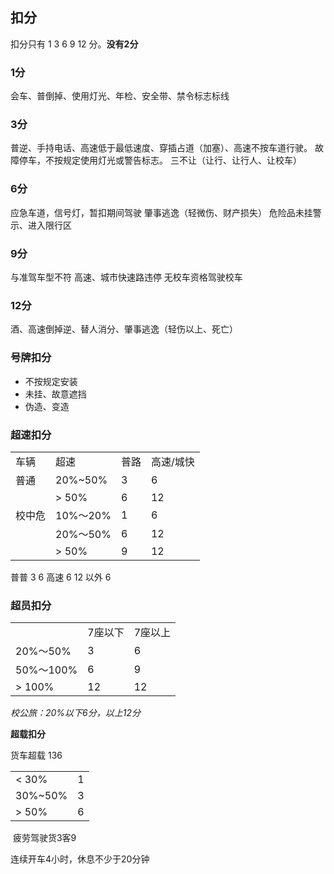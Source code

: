 
## 扣分
扣分只有 1 3 6 9 12 分。**没有2分**

### 1分
会车、普倒掉、使用灯光、年检、安全带、禁令标志标线

### 3分
普逆、手持电话、高速低于最低速度、穿插占道（加塞）、高速不按车道行驶。
故障停车，不按规定使用灯光或警告标志。
三不让（让行、让行人、让校车）
  
### 6分
应急车道，信号灯，暂扣期间驾驶
肇事逃逸（轻微伤、财产损失）
危险品未挂警示、进入限行区

### 9分
与准驾车型不符
高速、城市快速路违停
无校车资格驾驶校车

### 12分
酒、高速倒掉逆、替人消分、肇事逃逸（轻伤以上、死亡）

  

### 号牌扣分
- 不按规定安装
- 未挂、故意遮挡
- 伪造、变造

### 超速扣分

|     |         |     |       |
| --- | ------- | --- | ----- |
| 车辆  | 超速      | 普路  | 高速/城快 |
| 普通  | 20%~50% | 3   | 6     |
|     | > 50%   | 6   | 12    |
| 校中危 | 10%～20% | 1   | 6     |
|     | 20%～50% | 6   | 12    |
|     | > 50%   | 9   | 12    |

普普 3 6
高速 6 12
以外 6

### 超员扣分

|          |      |      |
| -------- | ---- | ---- |
|          | 7座以下 | 7座以上 |
| 20%～50%  | 3    | 6    |
| 50%～100% | 6    | 9    |
| > 100%   | 12   | 12   |

*校公旅：20%以下6分，以上12分*

  

  

  

**超载扣分**

货车超载 136

|   |   |
|---|---|
|< 30%|1|
|30%~50%|3|
|> 50%|6|

 疲劳驾驶货3客9

连续开车4小时，休息不少于20分钟